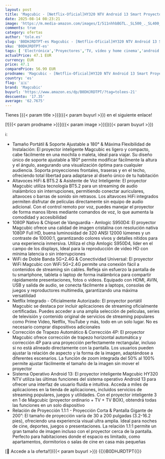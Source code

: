 ```yaml
---
layout: post
title: 'Magcubic - [Netflix-Oficial]HY320 NTV Android 13 Smart Proyector con Varios Oficial TV Apps Asistente de Voz Inteligente 1080P Nativa/Resolución Óptica 320ANSI 5G Wifi BT 5.2 Portátil Videoproyector Cine en Casa'
date: 2025-08-14 08:23:21
image: 'https://m.media-amazon.com/images/I/511nhhbBGTL._SL500_._SL400_.jpg'
comments: true
category: ofertas
author: 'tole.es'
slug: 'B0DHJRDTPT-es Magcubic - [Netflix-Oficial]HY320 NTV Android 13 Smart...'
sku: 'B0DHJRDTPT-es'
tags: [ 'Electrónica','Proyectores','TV, vídeo y home cinema','android','magcubic','🇪🇸', ]
actualPrice: 47.1 EUR
currency: EUR
price: 47.1
comparePrice: 56.99 EUR
prodname: 'Magcubic - [Netflix-Oficial]HY320 NTV Android 13 Smart Proyector con Varios Oficial TV Apps Asistente de Voz Inteligente 1080P Nativa/Resolución Óptica 320ANSI 5G Wifi BT 5.2 Portátil Videoproyector Cine en Casa'
country: 'es'
flag: '🇪🇸'
brand: 'Magcubic'
buyurl: 'https://www.amazon.es/dp/B0DHJRDTPT/?tag=tolees-21'
descuento: '17.35'
average: '62.7675'
---
```


Tienes [{{< param title >}}]({{< param buyurl >}}) en el siguiente enlace!

[![{{< param prodname >}}]({{< param image >}})]({{< param buyurl >}})

ℹ️:

- Tamaño Portátil & Soporte Ajustable a 180° & Máxima Flexibilidad de Instalación: El proyector inteligente Magcubic es ligero y compacto, cabe fácilmente en una mochila o maleta, ideal para viajar. Su diseño único de soporte ajustable a 180° permite modificar fácilmente la altura y el ángulo, asegurando una visualización óptima para cualquier audiencia. Soporta proyecciones frontales, traseras y en el techo, ofreciendo total libertad para adaptarse al diseño único de tu habitación
- Altavoces HiFi & BT5.2 & Asistente de Voz Inteligente: El proyector Magcubic utiliza tecnología BT5.2 para un streaming de audio inalámbrico sin interrupciones, permitiendo conectar auriculares, altavoces o barras de sonido sin retrasos. Los altavoces HiFi integrados permiten disfrutar de películas directamente sin equipo de audio adicional. Con el control remoto por voz, puedes manejar el proyector de forma manos libres mediante comandos de voz, lo que aumenta la comodidad y accesibilidad
- 1080P Nativo & Chipset de Vanguardia - Amlogic S950D4: El proyector Magcubic ofrece una calidad de imagen cristalina con resolución nativa 1080P Full HD, buena luminosidad de 320 ANSI 12000 lúmenes y un contraste de 10000:1, garantizando colores vivos y detalles nítidos para una experiencia inmersiva. Utiliza el chip Amlogic S950D4, líder en el campo de los displays, Ideal para la reproducción de video HD con mínima latencia o sin interrupciones
- WiFi de Doble Banda 5G+2.4G & Conectividad Universal: El proyector WiFi Magcubic con WiFi 5G+2.4G permite una conexión fácil a contenidos de streaming sin cables. Refleja sin esfuerzo la pantalla de tu smartphone, tableta o laptop de forma inalámbrica para compartir rápidamente presentaciones, fotos o videos. Equipado con HDMI, AVIN, USB y salida de audio, se conecta fácilmente a laptops, consolas de juegos y reproductores multimedia, garantizando una máxima versatilidad
- Netflix Integrado - Oficialmente Autorizado: El proyector portátil Magcubic se destaca por incluir aplicaciones de streaming oficialmente certificadas. Puedes acceder a una amplia selección de películas, series de televisión y contenido original de servicios de streaming populares como Prime Video, Netflix, YouTube y más, todo en un solo lugar. No es necesario comprar dispositivos adicionales
- Corrección de Trapezo Automático & Corrección 4P: El proyector Magcubic ofrece corrección de trapezo horizontal automática y corrección 4P para una proyección perfectamente rectangular, incluso si no está alineado directamente con la pantalla. Los usuarios pueden ajustar la relación de aspecto y la forma de la imagen, adaptándose a diferentes escenarios. La función de zoom integrada del 50% al 100% permite ajustar fácilmente el tamaño de la imagen sin mover el proyector
- Sistema Operativo Android 13: El proyector inteligente Magcubic HY320 NTV utiliza las últimas funciones del sistema operativo Android 13 para ofrecer una interfaz de usuario fluida e intuitiva. Acceda a miles de aplicaciones en la tienda de aplicaciones, incluidos servicios de streaming populares, juegos y utilidades. Con el proyector inteligente 3 en 1 de Magcubic (proyector ordinario + TV + TV BOX), obtendrá todas las funciones en un solo dispositivo
- Relación de Proyección 1.1:1 - Proyección Corta & Pantalla Gigante de 200”: El tamaño de proyección varía de 30 a 200 pulgadas (3.2-16.2 pies), ofreciendo una experiencia visual ultra amplia. Ideal para noches de cine, deportes, juegos o presentaciones. La relación 1.1:1 permite un gran tamaño de imagen incluso con el proyector cerca de la pantalla. Perfecto para habitaciones donde el espacio es limitado, como apartamentos, dormitorios o salas de cine en casa más pequeñas

[🛒 Accede a la oferta!!]({{< param buyurl >}})
{{<world>}}B0DHJRDTPT{{</world>}}
